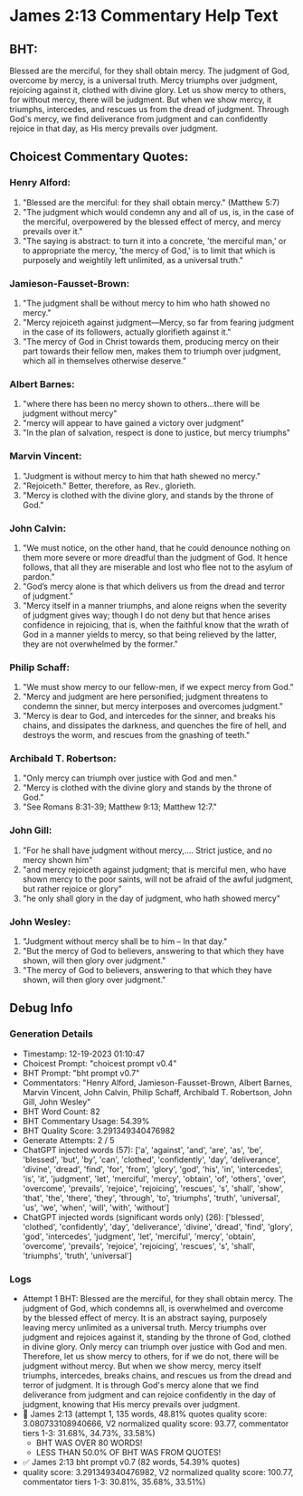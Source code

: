 # James 2:13 Commentary Help Text

## BHT:
Blessed are the merciful, for they shall obtain mercy. The judgment of God, overcome by mercy, is a universal truth. Mercy triumphs over judgment, rejoicing against it, clothed with divine glory. Let us show mercy to others, for without mercy, there will be judgment. But when we show mercy, it triumphs, intercedes, and rescues us from the dread of judgment. Through God's mercy, we find deliverance from judgment and can confidently rejoice in that day, as His mercy prevails over judgment.

## Choicest Commentary Quotes:
### Henry Alford:
1. "Blessed are the merciful: for they shall obtain mercy." (Matthew 5:7) 
2. "The judgment which would condemn any and all of us, is, in the case of the merciful, overpowered by the blessed effect of mercy, and mercy prevails over it." 
3. "The saying is abstract: to turn it into a concrete, 'the merciful man,' or to appropriate the mercy, 'the mercy of God,' is to limit that which is purposely and weightily left unlimited, as a universal truth."

### Jamieson-Fausset-Brown:
1. "The judgment shall be without mercy to him who hath showed no mercy." 
2. "Mercy rejoiceth against judgment—Mercy, so far from fearing judgment in the case of its followers, actually glorifieth against it."
3. "The mercy of God in Christ towards them, producing mercy on their part towards their fellow men, makes them to triumph over judgment, which all in themselves otherwise deserve."

### Albert Barnes:
1. "where there has been no mercy shown to others...there will be judgment without mercy"
2. "mercy will appear to have gained a victory over judgment"
3. "In the plan of salvation, respect is done to justice, but mercy triumphs"

### Marvin Vincent:
1. "Judgment is without mercy to him that hath shewed no mercy." 
2. "Rejoiceth." Better, therefore, as Rev., glorieth. 
3. "Mercy is clothed with the divine glory, and stands by the throne of God."

### John Calvin:
1. "We must notice, on the other hand, that he could denounce nothing on them more severe or more dreadful than the judgment of God. It hence follows, that all they are miserable and lost who flee not to the asylum of pardon." 
2. "God’s mercy alone is that which delivers us from the dread and terror of judgment."
3. "Mercy itself in a manner triumphs, and alone reigns when the severity of judgment gives way; though I do not deny but that hence arises confidence in rejoicing, that is, when the faithful know that the wrath of God in a manner yields to mercy, so that being relieved by the latter, they are not overwhelmed by the former."

### Philip Schaff:
1. "We must show mercy to our fellow-men, if we expect mercy from God."
2. "Mercy and judgment are here personified; judgment threatens to condemn the sinner, but mercy interposes and overcomes judgment."
3. "Mercy is dear to God, and intercedes for the sinner, and breaks his chains, and dissipates the darkness, and quenches the fire of hell, and destroys the worm, and rescues from the gnashing of teeth."

### Archibald T. Robertson:
1. "Only mercy can triumph over justice with God and men."
2. "Mercy is clothed with the divine glory and stands by the throne of God."
3. "See Romans 8:31-39; Matthew 9:13; Matthew 12:7."

### John Gill:
1. "For he shall have judgment without mercy,.... Strict justice, and no mercy shown him" 
2. "and mercy rejoiceth against judgment; that is merciful men, who have shown mercy to the poor saints, will not be afraid of the awful judgment, but rather rejoice or glory"
3. "he only shall glory in the day of judgment, who hath showed mercy"

### John Wesley:
1. "Judgment without mercy shall be to him – In that day."
2. "But the mercy of God to believers, answering to that which they have shown, will then glory over judgment."
3. "The mercy of God to believers, answering to that which they have shown, will then glory over judgment."


## Debug Info
### Generation Details
- Timestamp: 12-19-2023 01:10:47
- Choicest Prompt: "choicest prompt v0.4"
- BHT Prompt: "bht prompt v0.7"
- Commentators: "Henry Alford, Jamieson-Fausset-Brown, Albert Barnes, Marvin Vincent, John Calvin, Philip Schaff, Archibald T. Robertson, John Gill, John Wesley"
- BHT Word Count: 82
- BHT Commentary Usage: 54.39%
- BHT Quality Score: 3.291349340476982
- Generate Attempts: 2 / 5
- ChatGPT injected words (57):
	['a', 'against', 'and', 'are', 'as', 'be', 'blessed', 'but', 'by', 'can', 'clothed', 'confidently', 'day', 'deliverance', 'divine', 'dread', 'find', 'for', 'from', 'glory', 'god', 'his', 'in', 'intercedes', 'is', 'it', 'judgment', 'let', 'merciful', 'mercy', 'obtain', 'of', 'others', 'over', 'overcome', 'prevails', 'rejoice', 'rejoicing', 'rescues', 's', 'shall', 'show', 'that', 'the', 'there', 'they', 'through', 'to', 'triumphs', 'truth', 'universal', 'us', 'we', 'when', 'will', 'with', 'without']
- ChatGPT injected words (significant words only) (26):
	['blessed', 'clothed', 'confidently', 'day', 'deliverance', 'divine', 'dread', 'find', 'glory', 'god', 'intercedes', 'judgment', 'let', 'merciful', 'mercy', 'obtain', 'overcome', 'prevails', 'rejoice', 'rejoicing', 'rescues', 's', 'shall', 'triumphs', 'truth', 'universal']

### Logs
- Attempt 1 BHT: Blessed are the merciful, for they shall obtain mercy. The judgment of God, which condemns all, is overwhelmed and overcome by the blessed effect of mercy. It is an abstract saying, purposely leaving mercy unlimited as a universal truth. Mercy triumphs over judgment and rejoices against it, standing by the throne of God, clothed in divine glory. Only mercy can triumph over justice with God and men. Therefore, let us show mercy to others, for if we do not, there will be judgment without mercy. But when we show mercy, mercy itself triumphs, intercedes, breaks chains, and rescues us from the dread and terror of judgment. It is through God's mercy alone that we find deliverance from judgment and can rejoice confidently in the day of judgment, knowing that His mercy prevails over judgment.
- 🔄 James 2:13 (attempt 1, 135 words, 48.81% quotes quality score: 3.080733108940666, V2 normalized quality score: 93.77, commentator tiers 1-3: 31.68%, 34.73%, 33.58%) 
	- BHT WAS OVER 80 WORDS! 
	- LESS THAN 50.0% OF BHT WAS FROM QUOTES!
- ✅ James 2:13 bht prompt v0.7 (82 words, 54.39% quotes)
- quality score: 3.291349340476982, V2 normalized quality score: 100.77, commentator tiers 1-3: 30.81%, 35.68%, 33.51%)